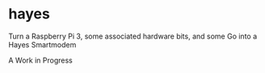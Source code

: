 # hayes
Turn a Raspberry Pi 3, some associated hardware bits, and some Go into a Hayes Smartmodem

A Work in Progress

